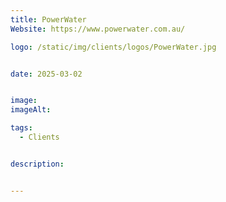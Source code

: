 ```yaml
---
title: PowerWater
Website: https://www.powerwater.com.au/

logo: /static/img/clients/logos/PowerWater.jpg


date: 2025-03-02


image: 
imageAlt: 

tags:
  - Clients


description: 


---
```












